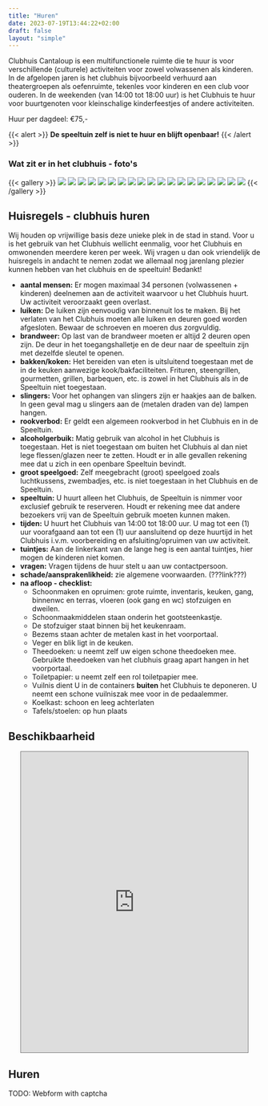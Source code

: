 ```yaml
---
title: "Huren"
date: 2023-07-19T13:44:22+02:00
draft: false
layout: "simple"
---
```


<!-- # Huren -->

Clubhuis Cantaloup is een multifunctionele ruimte die te huur is voor verschillende (culturele) activiteiten voor zowel volwassenen als kinderen. In de afgelopen jaren is het clubhuis bijvoorbeeld verhuurd aan theatergroepen als oefenruimte, tekenles voor kinderen en een club voor ouderen. In de weekenden (van 14:00 tot 18:00 uur) is het Clubhuis te huur voor buurtgenoten voor kleinschalige kinderfeestjes of andere activiteiten. 

Huur per dagdeel: €75,-  

{{< alert >}}
**De speeltuin zelf is niet te huur en blijft openbaar!** 
{{< /alert >}}

 
### Wat zit er in het clubhuis - foto's

{{< gallery >}}
<img src="/inside/Clubhuis-2.jpeg" class="grid-w33" />
<img src="/inside/Clubhuis3.jpeg" class="grid-w33" />
<img src="/inside/IMG_9805.JPG" class="grid-w33" />
<img src="/inside/IMG_9806.JPG" class="grid-w33" />
<img src="/inside/IMG_9807.JPG" class="grid-w33" />
<img src="/inside/IMG_9809.JPG" class="grid-w33" />
<img src="/inside/IMG_9810.JPG" class="grid-w33" />
<img src="/inside/IMG_9811.JPG" class="grid-w33" />
<img src="/inside/IMG_9812.JPG" class="grid-w33" />
<img src="/inside/IMG_9813.JPG" class="grid-w33" />
<img src="/inside/IMG_9814.JPG" class="grid-w33" />
<img src="/inside/IMG_9815.JPG" class="grid-w33" />
<img src="/inside/IMG_9817.JPG" class="grid-w33" />
<img src="/inside/IMG_9818.JPG" class="grid-w33" />
<img src="/inside/IMG_9820.JPG" class="grid-w33" />
<img src="/inside/IMG_9821.JPG" class="grid-w33" />
<img src="/inside/IMG_9823.JPG" class="grid-w33" />
<img src="/inside/IMG_9825.JPG" class="grid-w33" />
<img src="/inside/IMG_9827.JPG" class="grid-w33" />
{{< /gallery >}}


## Huisregels - clubhuis huren

Wij houden op vrijwillige basis deze unieke plek in de stad in stand. Voor u is het gebruik van het Clubhuis wellicht eenmalig, voor het Clubhuis en omwonenden meerdere keren per week. Wij vragen u dan ook vriendelijk de huisregels in andacht te nemen zodat we allemaal nog jarenlang plezier kunnen hebben van het clubhuis en de speeltuin! Bedankt!

- **aantal mensen:** Er mogen maximaal 34 personen (volwassenen + kinderen) deelnemen aan de activiteit waarvoor u het Clubhuis huurt. Uw activiteit veroorzaakt geen overlast.
- **luiken:** De luiken zijn eenvoudig van binnenuit los te maken. Bij het verlaten van het Clubhuis moeten alle luiken en deuren goed worden afgesloten. Bewaar de schroeven en moeren dus zorgvuldig.
- **brandweer:** Op last van de brandweer moeten er altijd 2 deuren open zijn. De deur in het toegangshalletje en de deur naar de speeltuin zijn met dezelfde sleutel te openen.
- **bakken/koken:** Het bereiden van eten is uitsluitend toegestaan met de in de keuken aanwezige kook/bakfaciliteiten. Frituren, steengrillen, gourmetten, grillen, barbequen, etc. is zowel in het Clubhuis als in de Speeltuin niet toegestaan.
- **slingers:** Voor het ophangen van slingers zijn er haakjes aan de balken. In geen geval mag u slingers aan de (metalen draden van de) lampen hangen.
- **rookverbod:** Er geldt een algemeen rookverbod in het Clubhuis en in de Speeltuin.
- **alcoholgerbuik:** Matig gebruik van alcohol in het Clubhuis is toegestaan. Het is niet toegestaan om buiten het Clubhuis al dan niet lege flessen/glazen neer te zetten. Houdt er in alle gevallen rekening mee dat u zich in een openbare Speeltuin bevindt.
- **groot speelgoed:** Zelf meegebracht (groot) speelgoed zoals luchtkussens, zwembadjes, etc. is niet toegestaan in het Clubhuis en de Speeltuin.
- **speeltuin:** U huurt alleen het Clubhuis, de Speeltuin is nimmer voor exclusief gebruik te reserveren. Houdt er rekening mee dat andere bezoekers vrij van de Speeltuin gebruik moeten kunnen maken.
- **tijden:** U huurt het Clubhuis van 14:00 tot 18:00 uur. U mag tot een (1) uur voorafgaand aan tot een (1) uur aansluitend op deze huurtijd in het Clubhuis i.v.m. voorbereiding en afsluiting/opruimen van uw activiteit.
- **tuintjes:** Aan de linkerkant van de lange heg is een aantal tuintjes, hier mogen de kinderen niet komen.
- **vragen:** Vragen tijdens de huur stelt u aan uw contactpersoon.
- **schade/aansprakenlikheid:** zie algemene voorwaarden. (???link???) 
- **na afloop - checklist:** 
    - Schoonmaken en opruimen: grote ruimte, inventaris, keuken, gang, binnenwc en terras, vloeren (ook gang en wc) stofzuigen en dweilen.
    - Schoonmaakmiddelen staan onderin het gootsteenkastje.
    - De stofzuiger staat binnen bij het keukenraam.
    - Bezems staan achter de metalen kast in het voorportaal.
    - Veger en blik ligt in de keuken.
    - Theedoeken: u neemt zelf uw eigen schone theedoeken mee. Gebruikte theedoeken van het clubhuis graag apart hangen in het voorportaal.
    - Toiletpapier: u neemt zelf een rol toiletpapier mee.
    - Vuilnis dient U in de containers **buiten** het Clubhuis te deponeren. U neemt een schone vuilniszak mee voor in de pedaalemmer.
    - Koelkast: schoon en leeg achterlaten
    - Tafels/stoelen: op hun plaats

## Beschikbaarheid

<p align="center">
<iframe src="https://calendar.google.com/calendar/embed?height=600&wkst=2&bgcolor=%23ee9b00&ctz=Europe%2FAmsterdam&showTitle=0&showNav=1&showDate=1&showPrint=0&showTabs=1&title=Clubhouse%20availability&showCalendars=0&showTz=1&src=Y2x1Ymh1aXMuY2FudGFsb3VwQGdtYWlsLmNvbQ&color=%23E67C73" style="border:solid 1px #777" width="90%" height="600" frameborder="0" scrolling="no"></iframe>
</p>

## Huren

TODO: Webform with captcha